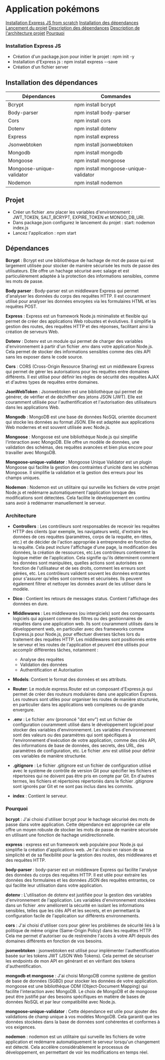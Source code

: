 # Application pokémons

[Installation Express JS from scratch](#express)
[Installation des dépendances](#installation)
[Lancement du projet](#projet)
[Description des dépendances](#dependances)
[Description de l'architecture projet](#architecture)
[Pourquoi](#pourquoi)

### Installation Express JS
- Création d'un package.json pour initier le projet : npm init -y
- Installation d'Express js : npm install express --save
- Création d'un fichier server

## Installation des dépendances

|         Dépendances           |               Commandes                   |
|-------------------------------|-------------------------------------------|
|   Bcrypt                      | npm install bcrypt                        |
|   Body-parser                 | npm install body-parser                   |
|   Cors                        | npm install cors                          |
|   Dotenv                      | npm install dotenv                        |
|   Express                     | npm install express                       |
|   Jsonwebtoken                | npm install jsonwebtoken                  |
|   Mongodb                     | npm install mongodb                       |  
|   Mongoose                    | npm install mongoose                      |
|   Mongoose-unique-validator   | npm install mongoose-unique-validator     |      
|   Nodemon                     | npm install nodemon                       |  


## Projet
- Créer un fichier .env placer les variables d'environnement : JWT_TOKEN, SALT_BCRYPT, EXPIRE_TOKEN et MONGO_DB_URI.
- Dans package.json configurez le lancement du projet : start: nodemon index.js 
- Lancez l'application : npm start

## Dépendances

**Bcrypt** : Bcrypt est une bibliothèque de hachage de mot de passe qui est largement utilisée pour stocker de manière sécurisée les mots de passe des utilisateurs. Elle offre un hachage sécurisé avec salage et est particulièrement adaptée à la protection des informations sensibles, comme les mots de passe.

**Body parser** : Body-parser est un middleware Express qui permet d'analyser les données du corps des requêtes HTTP. Il est couramment utilisé pour analyser les données envoyées via les formulaires HTML et les requêtes POST.

**Express** :  Express est un framework Node.js minimaliste et flexible qui permet de créer des applications Web robustes et évolutives. Il simplifie la gestion des routes, des requêtes HTTP et des réponses, facilitant ainsi la création de serveurs Web.

**Dotenv** : Dotenv est un module qui permet de charger des variables d'environnement à partir d'un fichier .env dans votre application Node.js. Cela permet de stocker des informations sensibles comme des clés API sans les exposer dans le code source.

**Cors** : CORS (Cross-Origin Resource Sharing) est un middleware Express qui permet de gérer les autorisations pour les requêtes entre domaines différents. Il est utilisé pour définir les règles de sécurité des requêtes AJAX et d'autres types de requêtes entre domaines.

**JsonWebToken** : Jsonwebtoken est une bibliothèque qui permet de générer, de vérifier et de déchiffrer des jetons JSON (JWT). Elle est couramment utilisée pour l'authentification et l'autorisation des utilisateurs dans les applications Web.

**Mongodb** : MongoDB est une base de données NoSQL orientée document qui stocke les données au format JSON. Elle est adaptée aux applications Web modernes et est souvent utilisée avec Node.js.

**Mongoose** : Mongoose est une bibliothèque Node.js qui simplifie l'interaction avec MongoDB. Elle offre un modèle de données, une validation des schémas, des requêtes avancées et bien plus encore pour travailler avec MongoDB.

**Mongoose-unique-validator** : Mongoose Unique Validator est un plugin Mongoose qui facilite la gestion des contraintes d'unicité dans les schémas Mongoose. Il simplifie la validation et la gestion des erreurs pour les champs uniques.

**Nodemon** : Nodemon est un utilitaire qui surveille les fichiers de votre projet Node.js et redémarre automatiquement l'application lorsque des modifications sont détectées. Cela facilite le développement en continu sans avoir à redémarrer manuellement le serveur.

### Architecture
- **Controllers** :  Les contrôleurs sont responsables de recevoir les requêtes HTTP des clients (par exemple, les navigateurs web), d'extraire les données de ces requêtes (paramètres, corps de la requête, en-têtes, etc.) et de décider de l'action appropriée à entreprendre en fonction de la requête. Cela peut inclure l'affichage d'une page, la modification des données, la création de ressources, etc.Les contrôleurs contiennent la logique métier de l'application. Cela signifie qu'ils déterminent comment les données sont manipulées, quelles actions sont autorisées en fonction de l'utilisateur et de ses droits, comment les erreurs sont gérées, etc. Les contrôleurs valident souvent les données entrantes pour s'assurer qu'elles sont correctes et sécurisées. Ils peuvent également filtrer et nettoyer les données avant de les utiliser dans le modèle.

- **Dico** : Contient les retours de messages status. Contient l'affichage des données en dure.

- **Middlewares** : Les middlewares (ou intergiciels) sont des composants logiciels qui agissent comme des filtres ou des gestionnaires de requêtes dans une application web. Ils sont couramment utilisés dans le développement web, en particulier avec des frameworks comme Express.js pour Node.js, pour effectuer diverses tâches lors du traitement des requêtes HTTP. Les middlewares sont positionnés entre le serveur et les routes de l'application et peuvent être utilisés pour accomplir différentes tâches, notamment :
    - Analyse des requêtes
    - Validation des données
    - Authentification et Autorisation
- **Models**: Contient le format des données et ses attributs.

- **Router**: Le module express.Router est un composant d'Express.js qui permet de créer des routeurs modulaires dans une application Express. Les routeurs sont utiles pour organiser les routes de manière structurée, en particulier dans les applications web complexes ou de grande envergure.

- **.env** : Le fichier .env (prononcé "dot env") est un fichier de configuration couramment utilisé dans le développement logiciel pour stocker des variables d'environnement. Les variables d'environnement sont des valeurs ou des paramètres qui sont spécifiques à l'environnement d'exécution de votre application, comme des clés API, des informations de base de données, des secrets, des URL, des paramètres de configuration, etc. Le fichier .env est utilisé pour définir ces variables de manière structurée.

- **.gitignore** : Le fichier .gitignore est un fichier de configuration utilisé avec le système de contrôle de version Git pour spécifier les fichiers et répertoires qui ne doivent pas être pris en compte par Git. En d'autres termes, les fichiers et répertoires répertoriés dans le fichier .gitignore sont ignorés par Git et ne sont pas inclus dans les commits.

- **index** : Contient le serveur.

### Pourquoi
**bcrypt** : J'ai choisi d'utiliser bcrypt pour le hachage sécurisé des mots de passe dans votre application. Cette dépendance est appropriée car elle offre un moyen robuste de stocker les mots de passe de manière sécurisée en utilisant une fonction de hachage unidirectionnelle.

**express** : express est un framework web populaire pour Node.js qui simplifie la création d'applications web. Je l'ai choisi en raison de sa simplicité et de sa flexibilité pour la gestion des routes, des middlewares et des requêtes HTTP.

**body-parser** : body-parser est un middleware Express qui facilite l'analyse des données du corps des requêtes HTTP. Il est utile pour extraire les données des formulaires et les données JSON des requêtes entrantes, ce qui facilite leur utilisation dans votre application.

**dotenv** : L'utilisation de dotenv est justifiée pour la gestion des variables d'environnement de l'application. Les variables d'environnement stockées dans un fichier .env améliorent la sécurité en isolant les informations sensibles, telles que les clés API et les secrets, et en permettant la configuration facile de l'application sur différents environnements.

**cors** : J'ai choisi d'utiliser cors pour gérer les problèmes de sécurité liés à la politique de même origine (Same-Origin Policy) dans les requêtes HTTP. Cela me permet d'autoriser ou de restreindre l'accès à votre API depuis des domaines différents en fonction de vos besoins.

**jsonwebtoken** : jsonwebtoken est utilisé pour implémenter l'authentification basée sur les tokens JWT (JSON Web Tokens). Cela permet de sécuriser les endpoints de mon API en générant et en vérifiant des tokens d'authentification.

**mongodb et mongoose** : J'ai choisi MongoDB comme système de gestion de base de données (SGBD) pour stocker les données de votre application. mongoose est une bibliothèque ODM (Object-Document Mapping) qui facilite l'interaction avec MongoDB. Le choix de MongoDB et de mongoose peut être justifié par des besoins spécifiques en matière de bases de données NoSQL et par leur compatibilité avec Node.js.

**mongoose-unique-validator** : Cette dépendance est utile pour ajouter des validations de champ unique à vos modèles MongoDB. Cela garantit que les données stockées dans la base de données sont cohérentes et conformes à vos exigences.

**nodemon** : nodemon est un utilitaire qui surveille les fichiers de votre application et redémarre automatiquement le serveur lorsqu'un changement est détecté. Cela accélère considérablement le processus de développement, en permettant de voir les modifications en temps réel.